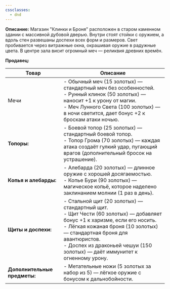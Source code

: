 ```yaml
---
cssclasses:
  - dnd
---
```

**Описание:** Магазин "Клинки и Броня" расположен в старом каменном здании с массивной дубовой дверью. Внутри стоят стойки с оружием, а вдоль стен развешаны доспехи всех форм и размеров. Свет пробивается через витражные окна, окрашивая оружие в радужные цвета. В центре зала висит огромный меч — реликвия древних времён.

**Продавец:**



| Товар                        | Описание                                                                                                                                                                                                                                                                                  |
| ---------------------------- | ----------------------------------------------------------------------------------------------------------------------------------------------------------------------------------------------------------------------------------------------------------------------------------------- |
| Мечи                         | - Обычный меч (15 золотых) — стандартный меч без особенностей.<br>- Рунный клинок (50 золотых) — наносит +1 к урону от магии.<br>- Меч Лунного Света (100 золотых) — в ночи светится, дает бонус +2 к броскам атаки ночью.                                                                |
| **Топоры:**                  | - Боевой топор (25 золотых) — стандартный боевой топор.<br>- Топор Грома (70 золотых) — каждая атака создаёт гулкий удар, пугающий врагов (дополнительный бросок на устрашение).                                                                                                          |
| **Копья и алебарды:**        | - Алебарда (20 золотых) — длинное оружие с хорошей досягаемостью.<br>- Копье Бури (90 золотых) — магическое копьё, которое наделено заклинанием молнии (1 раз в день).                                                                                                                    |
| **Щиты и доспехи:**          | - Стальной щит (20 золотых) — стандартный щит.<br>- Щит Чести (60 золотых) — добавляет бонус +1 к харизме, если его носить.<br>- Лёгкая кожаная броня (10 золотых) — стандартная броня для авантюристов.<br>- Доспех из драконьей чешуи (150 золотых) — даёт иммунитет к огненному урону. |
| **Дополнительные предметы:** | - Метательные ножи (5 золотых за набор из 5) — лёгкое оружие с бонусом к дальнобойности.                                                                                                                                                                                                  |

